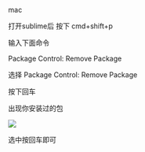 mac 



打开sublime后 按下 cmd+shift+p



输入下面命令



Package Control: Remove Package 



选择  Package Control: Remove Package 



按下回车



出现你安装过的包

![](https://gitee.com/hxc8/images7/raw/master/img/202407190754172.jpg)





选中按回车即可

